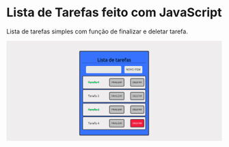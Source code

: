 <h1>Lista de Tarefas feito com JavaScript</h1>
<p>Lista de tarefas simples com função de finalizar e deletar tarefa.</p>
<img src="./assets/images/re.png">